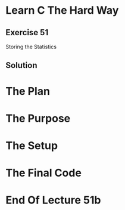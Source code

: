 Learn C The Hard Way
=======

Exercise 51
----

Storing the Statistics

Solution
----



The Plan
====




The Purpose
====




The Setup
====




The Final Code
====



End Of Lecture 51b
=====


